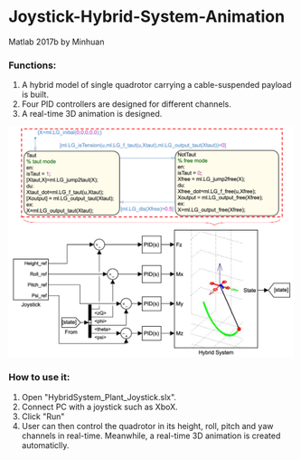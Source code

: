 # Joystick-Hybrid-System-Animation

Matlab 2017b
by Minhuan

### Functions:
1. A hybrid model of single quadrotor carrying a cable-suspended payload is built.
2. Four PID controllers are designed for different channels.
3. A real-time 3D animation is designed.

![Simulink Block]([B1]_Single_Hybrid_P2Q/Ch2_Hybrid_Con_Block.png)

### How to use it:
1. Open "HybridSystem_Plant_Joystick.slx".
2. Connect PC with a joystick such as XboX.
3. Click "Run"
4. User can then control the quadrotor in its height, roll, pitch and yaw channels in real-time. Meanwhile, a real-time 3D animation is created automaticlly.
